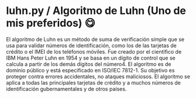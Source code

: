 # luhn.py / Algoritmo de Luhn (Uno de mis preferidos) 😋

El algoritmo de Luhn es un método de suma de verificación simple que se usa para validar números de identificación, como los de las tarjetas de crédito o el IMEI de los teléfonos móviles. Fue creado por el científico de IBM Hans Peter Luhn en 1954 y se basa en un dígito de control que se calcula a partir de los demás dígitos del número4. El algoritmo es de dominio público y está especificado en ISO/IEC 7812-1. Su objetivo es proteger contra errores accidentales, no ataques maliciosos. El algoritmo se aplica a todas las principales tarjetas de crédito y a muchos números de identificación gubernamentales y de otros países.

